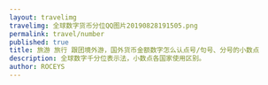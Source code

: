 ```yaml
---
layout: travelimg
travelimg: 全球数字货币分位QQ图片20190828191505.png
permalink: travel/number
published: true
title: 旅游 旅行 跟团境外游，国外货币金额数字怎么认点号/句号、分号的小数点
description: 全球数字千分位表示法，小数点各国家使用区别。
author: ROCEYS
---
```

